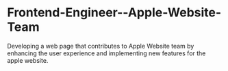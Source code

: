 # Frontend-Engineer--Apple-Website-Team
Developing a web page that contributes to Apple Website team by enhancing the user experience and implementing new features for the apple website.

